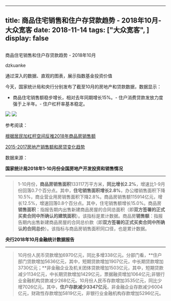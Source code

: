 
---
title:   商品住宅销售和住户存贷款趋势 - 2018年10月-大众宽客
date: 2018-11-14
tags: ["大众宽客", ]
display: false
---


## 



商品住宅销售和住户存贷款趋势 - 2018年10月




dzkuanke




通过深入的数据、直观的图表，展示指数基金投资价值


今天，国家统计局和央行分别发布了截至10月的房地产和贷款数据，数据显示：
- 商品住宅销售额稳步增长，相对去年同期增长15%。- 住户消费贷款发放力度强于上半年。- 住户杠杆率基本稳定。
<img class="" data-copyright="0" data-ratio="0.6372007366482505" data-s="300,640" src="https://mmbiz.qpic.cn/mmbiz_png/PKw3FQPmhIjumeHxykZPM2Y6t92ks4B5QSusuSmzdL16icv77bm3WFUWeGpyS88AHRbu8RCercvpROm4ApmHvDA/640?wx_fmt=png" data-type="png" data-w="1086" style=""/>

<img class="" data-copyright="0" data-ratio="0.6297640653357531" data-s="300,640" src="https://mmbiz.qpic.cn/mmbiz_png/PKw3FQPmhIjumeHxykZPM2Y6t92ks4B5AnCeCmjq5soaiaudHIwGx55vApbgOlmIHPbF2t4D9a2C4UDiasicBaVww/640?wx_fmt=png" data-type="png" data-w="1102" style=""/>



参考阅读：

[根据居民加杠杆空间反推2018年商品房销售额](http://mp.weixin.qq.com/s?__biz=MzAwMTc1MDcwNw==&amp;mid=2648272614&amp;idx=1&amp;sn=240d79b96a279d5e9a49587ee779b341&amp;chksm=82f92d3ab58ea42cb2bed9e14a3bdf0e4362c99ac684c6bc6fe8f97f8a59c303819bcca2eafb&amp;scene=21#wechat_redirect)

[2015-2017房地产销售额和房贷变化趋势](http://mp.weixin.qq.com/s?__biz=MzAwMTc1MDcwNw==&amp;mid=2648272687&amp;idx=1&amp;sn=ffb0e74d325764af9f886841edea4122&amp;chksm=82f92cf3b58ea5e5dd4b08db730f9e652f730f14699d6530625a8338219cace7b9dd6d57bb4e&amp;scene=21#wechat_redirect)



数据来源：



**国家统计局2018年1-10月份全国房地产开发投资和销售情况**

****

> 1-10月份，**商品房销售面积**133117万平方米，**同比增长2.2%**，增速比1-9月份回落0.7个百分点。其中，**住宅销售面积增长2.8%**，办公楼销售面积下降10.5%，商业营业用房销售面积下降2.8%。商品房销售额115914亿元，增长12.5%，增速回落0.8个百分点。其中，住宅销售额增长15.0%。商品房**销售面积**：指报告期内出售新建商品房屋的合同总面积（即**双方签署的正式买卖合同中所确认的建筑面积**）。该指标是累计数据。商品房**销售额**：指报告期内出售新建商品房屋的合同总价款（即**双方签署的正式买卖合同中所确认的合同总价**）。该指标与商品房销售面积同口径，也是累计数据。



**央行2018年10月金融统计数据报告**

****

> 

> 10月份人民币贷款增加6970亿元，同比多增338亿元。分部门看，**住户部门贷款增加5636亿元，其中，短期贷款增加1907亿元，中长期贷款增加3730亿元；**非金融企业及机关团体贷款增加1503亿元，其中，短期贷款减少1134亿元，中长期贷款增加1429亿元，票据融资增加1064亿元;非银行业金融机构贷款减少268亿元。10月份人民币存款增加3535亿元，同比少增7026亿元。其中，**住户存款减少3347亿元**，非金融企业存款减少6004亿元，财政性存款增加5819亿元，非银行业金融机构存款增加5296亿元。








